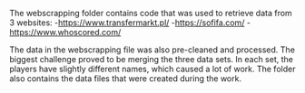 The webscrapping folder contains code that was used to retrieve data from 3 websites:
    -https://www.transfermarkt.pl/
    -https://sofifa.com/
    -https://www.whoscored.com/

The data in the webscrapping file was also pre-cleaned and processed. The biggest challenge proved to be merging the three data sets. In each set, the players have slightly different names, which caused a lot of work.
The folder also contains the data files that were created during the work.
